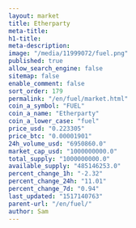 ```yaml
---
layout: market
title: Etherparty
meta-title: 
h1-title: 
meta-description: 
image: "/media/11999072/fuel.png"
published: true
allow_search_engine: false
sitemap: false
enable_comment: false
sort_order: 179
permalink: "/en/fuel/market.html"
coin_a_symbol: "FUEL"
coin_a_name: "Etherparty"
coin_a_lower_case: "fuel"
price_usd: "0.223305"
price_btc: "0.00001901"
24h_volume_usd: "6950860.0"
market_cap_usd: "1000000000.0"
total_supply: "1000000000.0"
available_supply: "485146253.0"
percent_change_1h: "-2.32"
percent_change_24h: "11.01"
percent_change_7d: "0.94"
last_updated: "1517140763"
parent-url: "/en/fuel/"
author: Sam
---
```


